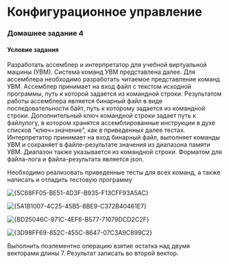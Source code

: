 # Конфигурационное управление

### Домашнее задание 4
#### Условие задания

Разработать ассемблер и интерпретатор для учебной виртуальной машины
(УВМ). Система команд УВМ представлена далее.
Для ассемблера необходимо разработать читаемое представление команд
УВМ. Ассемблер принимает на вход файл с текстом исходной программы, путь к
которой задается из командной строки. Результатом работы ассемблера является
бинарный файл в виде последовательности байт, путь к которому задается из
командной строки. Дополнительный ключ командной строки задает путь к файлулогу, в котором хранятся ассемблированные инструкции в духе списков
“ключ=значение”, как в приведенных далее тестах.
Интерпретатор принимает на вход бинарный файл, выполняет команды УВМ
и сохраняет в файле-результате значения из диапазона памяти УВМ. Диапазон
также указывается из командной строки.
Форматом для файла-лога и файла-результата является json.

Необходимо реализовать приведенные тесты для всех команд, а также
написать и отладить тестовую программу

![{5C68FF05-BE51-4D3F-B935-F13CFF93A5AC}](https://github.com/user-attachments/assets/cd5fd9c7-7963-4c99-873a-42536dbf16d1)



![{5A1B1007-4C25-45B5-8BE9-C372B40461E7}](https://github.com/user-attachments/assets/e8f9239b-b692-4118-9efa-cf8d985036b5)



![{BD25046C-971C-4EF6-B577-71079DCD2C2F}](https://github.com/user-attachments/assets/a0b86c3f-8192-4d66-bd46-597fad003993)



![{3D98FF69-852C-455C-8647-07C3A9C899C2}](https://github.com/user-attachments/assets/b28acbcd-f230-4702-a9b4-6e4b46b51ef8)

Выполнить поэлементно операцию взятие остатка над двумя векторами длины 7. Результат записать во второй вектор.




